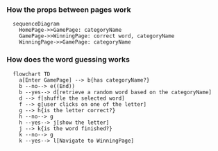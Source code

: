 ### How the props between pages work

```mermaid
  sequenceDiagram
    HomePage->>GamePage: categoryName
    GamePage->>WinningPage: correct word, categoryName
    WinningPage->>GamePage: categoryName
```

### How does the word guessing works

```mermaid
  flowchart TD
    a[Enter GamePage] --> b{has categoryName?}
    b --no--> e((End))
    b --yes--> d[retrieve a random word based on the categoryName]
    d --> f[shuffle the selected word]
    f --> g[user clicks on one of the letter]
    g --> h{is the letter correct?}
    h --no--> g
    h --yes--> j[show the letter]
    j --> k{is the word finished?}
    k --no--> g
    k --yes--> l[Navigate to WinningPage]
```
